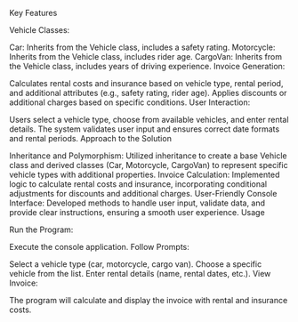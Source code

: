 Key Features

Vehicle Classes:

Car: Inherits from the Vehicle class, includes a safety rating.
Motorcycle: Inherits from the Vehicle class, includes rider age.
CargoVan: Inherits from the Vehicle class, includes years of driving experience.
Invoice Generation:

Calculates rental costs and insurance based on vehicle type, rental period, and additional attributes (e.g., safety rating, rider age).
Applies discounts or additional charges based on specific conditions.
User Interaction:

Users select a vehicle type, choose from available vehicles, and enter rental details.
The system validates user input and ensures correct date formats and rental periods.
Approach to the Solution

Inheritance and Polymorphism: Utilized inheritance to create a base Vehicle class and derived classes (Car, Motorcycle, CargoVan) to represent specific vehicle types with additional properties.
Invoice Calculation: Implemented logic to calculate rental costs and insurance, incorporating conditional adjustments for discounts and additional charges.
User-Friendly Console Interface: Developed methods to handle user input, validate data, and provide clear instructions, ensuring a smooth user experience.
Usage

Run the Program:

Execute the console application.
Follow Prompts:

Select a vehicle type (car, motorcycle, cargo van).
Choose a specific vehicle from the list.
Enter rental details (name, rental dates, etc.).
View Invoice:

The program will calculate and display the invoice with rental and insurance costs.
